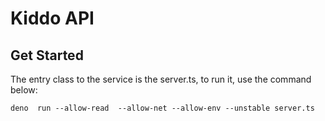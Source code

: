 # Kiddo API

## Get Started
The entry class to the service is the server.ts, to run it, use the command below:
```
deno  run --allow-read  --allow-net --allow-env --unstable server.ts
```